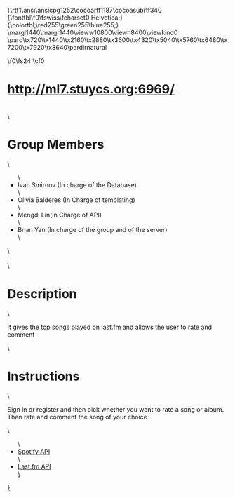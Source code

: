 {\rtf1\ansi\ansicpg1252\cocoartf1187\cocoasubrtf340
{\fonttbl\f0\fswiss\fcharset0 Helvetica;}
{\colortbl;\red255\green255\blue255;}
\margl1440\margr1440\vieww10800\viewh8400\viewkind0
\pard\tx720\tx1440\tx2160\tx2880\tx3600\tx4320\tx5040\tx5760\tx6480\tx7200\tx7920\tx8640\pardirnatural

\f0\fs24 \cf0 <h1>http://ml7.stuycs.org:6969/</h1>\
\
<h1>Group Members</h1>\
<ul>\
<li>Ivan Smirnov (In charge of the Database)</li>\
<li>Olivia Balderes (In Charge of templating)</li>\
<li>Mengdi Lin(In Charge of API)</li>\
<li>Brian Yan (In charge of the group and of the server)</li>\
</ul>\
<br></br>\
<h1>Description</h1>\
<p>It gives the top songs played on last.fm and allows the user to rate and comment</p>\
<h1>Instructions</h1>\
<p>Sign in or register and then pick whether you want to rate a song or album. Then rate and comment the song of your choice</p>\
<ul>\
<li><a href="https://developer.spotify.com/technologies/apps/docs/module-auth/">Spotify API</a></li>\
<li><a href="http://www.last.fm/api/intro">Last.fm API</li>\
</ul>}